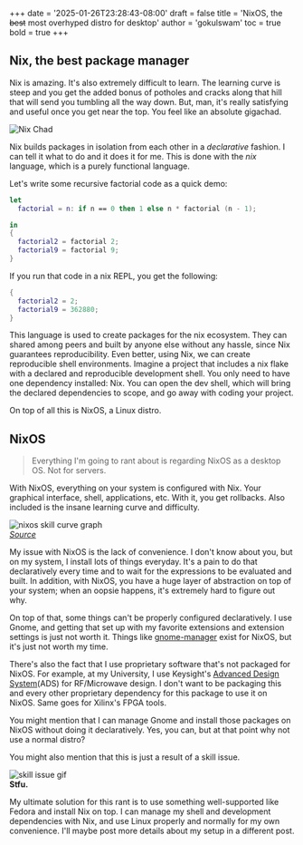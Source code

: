 +++
date = '2025-01-26T23:28:43-08:00'
draft = false
title = 'NixOS, the ~~best~~ most overhyped distro for desktop'
author = 'gokulswam'
toc = true
bold = true
+++

## Nix, the best package manager

Nix is amazing. It's also extremely difficult to learn. The learning curve is steep and you get the added bonus of potholes and cracks along that hill that will send you tumbling all the way down. But, man, it's really satisfying and useful once you get near the top. You feel like an absolute gigachad.


![Nix Chad](/images/nix_chad.webp)

Nix builds packages in isolation from each other in a *declarative* fashion. I can tell it what to do and it does it for me. This is done with the *nix* language, which is a purely functional language.

Let's write some recursive factorial code as a quick demo:

```nix
let
  factorial = n: if n == 0 then 1 else n * factorial (n - 1);

in
{
  factorial2 = factorial 2;
  factorial9 = factorial 9;
}
```

If you run that code in a nix REPL, you get the following:

```nix
{
  factorial2 = 2;
  factorial9 = 362880;
}
```

This language is used to create packages for the nix ecosystem. They can shared among peers and built by anyone else without any hassle, since Nix guarantees reproducibility. Even better, using Nix, we can create reproducible shell environments. Imagine a project that includes a nix flake with a declared and reproducible development shell. You only need to have one dependency installed: Nix. You can open the dev shell, which will bring the declared dependencies to scope, and go away with coding your project.

On top of all this is NixOS, a Linux distro.

## NixOS
> Everything I'm going to rant about is regarding NixOS as a desktop OS. Not for servers.

With NixOS, everything on your system is configured with Nix. Your graphical interface, shell, applications, etc. With it, you get rollbacks. Also included is the insane learning curve and difficulty.

![nixos skill curve graph](/images/nixos_curve.png?width=400)  
*[Source](https://www.reddit.com/r/NixOS/comments/mwem27/nixos_legacy_of_the_greybeard/)*

My issue with NixOS is the lack of convenience. I don't know about you, but on my system, I install lots of things everyday. It's a pain to do that declaratively every time and to wait for the expressions to be evaluated and built. In addition, with NixOS, you have a huge layer of abstraction on top of your system; when an oopsie happens, it's extremely hard to figure out why.

On top of that, some things can't be properly configured declaratively. I use Gnome, and getting that set up with my favorite extensions and extension settings is just not worth it. Things like [gnome-manager](https://github.com/smashstate/gnome-manager) exist for NixOS, but it's just not worth my time.

There's also the fact that I use proprietary software that's not packaged for NixOS. For example, at my University, I use Keysight's [Advanced Design System](https://www.keysight.com/us/en/products/software/pathwave-design-software/pathwave-advanced-design-system.html)(ADS) for RF/Microwave design. I don't want to be packaging this and every other proprietary dependency for this package to use it on NixOS. Same goes for Xilinx's FPGA tools.

You might mention that I can manage Gnome and install those packages on NixOS without doing it declaratively. Yes, you can, but at that point why not use a normal distro?

You might also mention that this is just a result of a skill issue.

![skill issue gif](/images/skill_issue.gif?width=150)  
**Stfu.**

My ultimate solution for this rant is to use something well-supported like Fedora and install Nix on top. I can manage my shell and development dependencies with Nix, and use Linux properly and normally for my own convenience. I'll maybe post more details about my setup in a different post.
